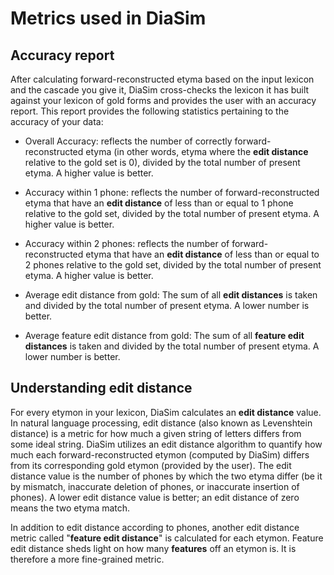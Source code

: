 # Metrics used in DiaSim

## Accuracy report

After calculating forward-reconstructed etyma based on the input lexicon and the cascade you give it, DiaSim cross-checks the lexicon it has built against your lexicon of gold forms and provides the user with an accuracy report. This report provides the following statistics pertaining to the accuracy of your data:

- Overall Accuracy: reflects the number of correctly forward-reconstructed etyma (in other words, etyma where the **edit distance** relative to the gold set is 0), divided by the total number of present etyma. A higher value is better.

- Accuracy within 1 phone: reflects the number of forward-reconstructed etyma that have an **edit distance** of less than or equal to 1 phone relative to the gold set, divided by the total number of present etyma. A higher value is better.

- Accuracy within 2 phones: reflects the number of forward-reconstructed etyma that have an **edit distance** of less than or equal to 2 phones relative to the gold set, divided by the total number of present etyma. A higher value is better.

- Average edit distance from gold: The sum of all **edit distances** is taken and divided by the total number of present etyma. A lower number is better.

- Average feature edit distance from gold: The sum of all **feature edit distances** is taken and divided by the total number of present etyma. A lower number is better.

## Understanding edit distance

For every etymon in your lexicon, DiaSim calculates an **edit distance** value. In natural language processing, edit distance (also known as Levenshtein distance) is a metric for how much a given string of letters differs from some ideal string. DiaSim utilizes an edit distance algorithm to quantify how much each forward-reconstructed etymon (computed by DiaSim) differs from its corresponding gold etymon (provided by the user). The edit distance value is the number of phones by which the two etyma differ (be it by mismatch, inaccurate deletion of phones, or inaccurate insertion of phones). A lower edit distance value is better; an edit distance of zero means the two etyma match.

In addition to edit distance according to phones, another edit distance metric called "**feature edit distance**" is calculated for each etymon. Feature edit distance sheds light on how many **features** off an etymon is. It is therefore a more fine-grained metric.
